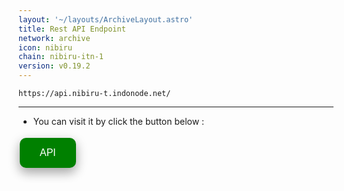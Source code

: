 ```yaml
---
layout: '~/layouts/ArchiveLayout.astro'
title: Rest API Endpoint
network: archive
icon: nibiru
chain: nibiru-itn-1
version: v0.19.2
---
```

```
https://api.nibiru-t.indonode.net/
```
--------------

- You can visit it by click the button below :
<a href="https://api.nibiru-t.indonode.net/" target="_blank">
  <button style="background-color: green; border: none; color: white; padding: 15px 32px; text-align: center; text-decoration: none; display: inline-block; font-size: 16px; margin: 4px 2px; cursor: pointer; border-radius: 10px; box-shadow: 0 8px 16px 0 rgba(0,0,0,0.2), 0 6px 20px 0 rgba(0,0,0,0.19);" onmouseover="this.style.boxShadow='0 0 0 4px rgba(0,255,0,0.5)'" onmouseout="this.style.boxShadow='0 8px 16px 0 rgba(0,0,0,0.2), 0 6px 20px 0 rgba(0,0,0,0.19)'">API</button>
</a>